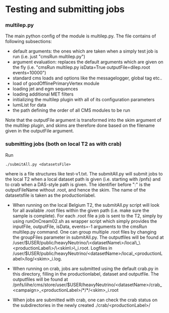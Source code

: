 # Testing and submitting jobs

### multilep.py
The main python config of the module is multilep.py. The file contains of following subsections:
* default arguments: the ones which are taken when a simply test job is run (i.e. just "cmsRun multilep.py")
* argument evaluation: replaces the default arguments which are given on the fly (i.e. "cmsRun multilep.py isData=True outputFile=dilep.root events=10000")
* standard cms loads and options like the messagelogger, global tag etc..
* load of goodOfflinePrimaryVertex module
* loading jet and egm sequences
* loading additional MET filters
* initializing the multilep plugin with all of its configuration parameters
* lumiList for data
* the path defining the order of all CMS modules to be run

Note that the outputFile argument is transformed into the skim argument of the multilep plugin, and skims are therefore done based on the filename given in the outputFile argument.

### submitting jobs (both on local T2 as with crab)
Run
```
./submitAll.py <datasetsFile>
```
where <datasetsFile> is a file structures like test-v1.txt. The submitAll.py will submit jobs to the local T2 when a local dataset path is given (i.e. starting with /pnfs) and to crab when a DAS-style path is given. The identifier before ":" is the outputFileName without .root, and hence the skim. The name of the datasetsfile is taken as the productionlabel.

* When running on the local Belgium T2, the submitAll.py script will look for all available .root files within the given path (i.e. make sure the sample is complete). For each .root file a job is sent to the T2, simply by using runOnCream02.sh as wrapper script which simply provides the inputFile, outputFile, isData, events=-1 arguments to the cmsRun multilep.py command. One can group multiple .root files by changing the groupFiles parameter in submitAll.py.
  The outputfiles will be found at /user/$USER/public/heavyNeutrino/\<datasetName\>/local\_\<productionLabel\>/\<skim\>\_i.root. Logfiles in /user/$USER/public/heavyNeutrino/\<datasetName\>/local\_\<productionLabel\>/log/\<skim\>\_i.log.

* When running on crab, jobs are submitted using the default crab.py in this directory, filling in the productionlabel, dataset and outputfile.
  The outputfiles will be found at /pnfs/iihe/cms/store/user/$USER/heavyNeutrino/\<datasetName\>/crab\_<campaign\>\_\<productionLabel\>/\*/\*/\<skim\>\_i.root

* When jobs are submitted with crab, one can check the crab status on the subdirectories in the newly created ./crab/\<productionLabel\>/
